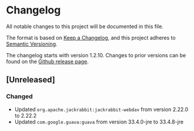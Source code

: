 # Changelog

All notable changes to this project will be documented in this file.

The format is based on [Keep a Changelog](https://keepachangelog.com/en/1.1.0/),
and this project adheres to [Semantic Versioning](https://semver.org/spec/v2.0.0.html).

The changelog starts with version 1.2.10.
Changes to prior versions can be found on the [Github release page](https://github.com/cryptomator/webdav-nio-adapter-servlet/releases).

## [Unreleased]

### Changed

* Updated `org.apache.jackrabbit:jackrabbit-webdav` from version 2.22.0 to 2.22.2
* Updated `com.google.guava:guava` from version 33.4.0-jre to 33.4.8-jre